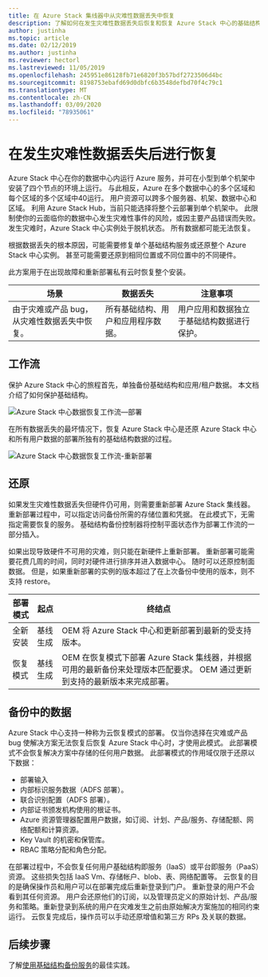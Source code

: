 ```yaml
---
title: 在 Azure Stack 集线器中从灾难性数据丢失中恢复
description: 了解如何在发生灾难性数据丢失后恢复和恢复 Azure Stack 中心的基础结构数据。
author: justinha
ms.topic: article
ms.date: 02/12/2019
ms.author: justinha
ms.reviewer: hectorl
ms.lastreviewed: 11/05/2019
ms.openlocfilehash: 245951e86128fb71e6820f3b57bdf2723506d4bc
ms.sourcegitcommit: 8198753ebafd69d0dbfc6b3548defbd70f4c79c1
ms.translationtype: MT
ms.contentlocale: zh-CN
ms.lasthandoff: 03/09/2020
ms.locfileid: "78935061"
---
```

# <a name="recover-from-catastrophic-data-loss"></a>在发生灾难性数据丢失后进行恢复

Azure Stack 中心在你的数据中心内运行 Azure 服务，并可在小型到单个机架中安装了四个节点的环境上运行。 与此相反，Azure 在多个数据中心的多个区域和每个区域的多个区域中40运行。 用户资源可以跨多个服务器、机架、数据中心和区域。 利用 Azure Stack Hub，当前只能选择将整个云部署到单个机架中。 此限制使你的云面临你的数据中心发生灾难性事件的风险，或因主要产品错误而失败。 发生灾难时，Azure Stack 中心实例处于脱机状态。 所有数据都可能无法恢复。

根据数据丢失的根本原因，可能需要修复单个基础结构服务或还原整个 Azure Stack 中心实例。 甚至可能需要还原到相同位置或不同位置中的不同硬件。

此方案用于在出现故障和重新部署私有云时恢复整个安装。

| 场景                                                           | 数据丢失                            | 注意事项                                                             |
|--------------------------------------------------------------------|--------------------------------------|----------------------------------------------------------------------------|
| 由于灾难或产品 bug，从灾难性数据丢失中恢复。 | 所有基础结构、用户和应用程序数据。 | 用户应用和数据独立于基础结构数据进行保护。 |

## <a name="workflows"></a>工作流

保护 Azure Stack 中心的旅程首先，单独备份基础结构和应用/租户数据。 本文档介绍了如何保护基础结构。 

![Azure Stack 中心数据恢复工作流—部署](media/azure-stack-backup/azure-stack-backup-workflow1.png)

在所有数据丢失的最坏情况下，恢复 Azure Stack 中心是还原 Azure Stack 中心和所有用户数据的部署所独有的基础结构数据的过程。 

![Azure Stack 中心数据恢复工作流-重新部署](media/azure-stack-backup/azure-stack-backup-workflow2.png)

## <a name="restore"></a>还原

如果发生灾难性数据丢失但硬件仍可用，则需要重新部署 Azure Stack 集线器。 重新部署过程中，可以指定访问备份所需的存储位置和凭据。 在此模式下，无需指定需要恢复的服务。 基础结构备份控制器将控制平面状态作为部署工作流的一部分插入。

如果出现导致硬件不可用的灾难，则只能在新硬件上重新部署。 重新部署可能需要花费几周的时间，同时对硬件进行排序并进入数据中心。 随时可以还原控制面数据。 但是，如果重新部署的实例的版本超过了在上次备份中使用的版本，则不支持 restore。

| 部署模式 | 起点 | 终结点                                                                                                                                                                                                     |
|-----------------|----------------|---------------------------------------------------------------------------------------------------------------------------------------------------------------------------------------------------------------|
| 全新安装   | 基线生成 | OEM 将 Azure Stack 中心和更新部署到最新的受支持版本。                                                                                                                                          |
| 恢复模式   | 基线生成 | OEM 在恢复模式下部署 Azure Stack 集线器，并根据可用的最新备份来处理版本匹配要求。 OEM 通过更新到支持的最新版本来完成部署。 |

## <a name="data-in-backups"></a>备份中的数据

Azure Stack 中心支持一种称为云恢复模式的部署。 仅当你选择在灾难或产品 bug 使解决方案无法恢复后恢复 Azure Stack 中心时，才使用此模式。 此部署模式不会恢复解决方案中存储的任何用户数据。 此部署模式的作用域仅限于还原以下数据：

 - 部署输入
 - 内部标识服务数据（ADFS 部署）。
 - 联合识别配置（ADFS 部署）。
 - 内部证书颁发机构使用的根证书。
 - Azure 资源管理器配置用户数据，如订阅、计划、产品/服务、存储配额、网络配额和计算资源。
 - Key Vault 的机密和保管库。
 - RBAC 策略分配和角色分配。

在部署过程中，不会恢复任何用户基础结构即服务（IaaS）或平台即服务（PaaS）资源。 这些损失包括 IaaS Vm、存储帐户、blob、表、网络配置等。 云恢复的目的是确保操作员和用户可以在部署完成后重新登录到门户。 重新登录的用户不会看到其任何资源。 用户会还原他们的订阅，以及管理员定义的原始计划、产品/服务和策略。重新登录到系统的用户在灾难发生之前由原始解决方案施加的相同约束运行。 云恢复完成后，操作员可以手动还原增值和第三方 RPs 及关联的数据。

## <a name="next-steps"></a>后续步骤

了解[使用基础结构备份服务](azure-stack-backup-best-practices.md)的最佳实践。
